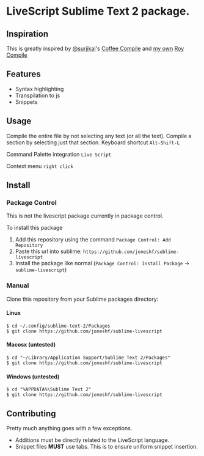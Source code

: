 # LiveScript Sublime Text 2 package.

## Inspiration

This is greatly inspired by [@surjikal][surjikal]'s [Coffee Compile][coffee-compile]
and [my own][joneshf] [Roy Compile][roy-compile]

## Features

* Syntax highlighting
* Transpilation to js
* Snippets

## Usage

Compile the entire file by not selecting any text (or all the text).
Compile a section by selecting just that section.
Keyboard shortcut `Alt-Shift-L`

Command Palette integration `Live Script`

Context menu `right click`

## Install

### Package Control

This is not the livescript package currently in package control.

To install this package

1. Add this repository using the command `Package Control: Add Repository`
1. Paste this url into sublime: `https://github.com/joneshf/sublime-livescript`
1. Install the package like normal (`Package Control: Install Package` -> `sublime-livescript`)

### Manual

Clone this repository from your Sublime packages directory:

#### Linux

```
$ cd ~/.config/sublime-text-2/Packages
$ git clone https://github.com/joneshf/sublime-livescript
```

#### Macosx (untested)

```
$ cd "~/Library/Application Support/Sublime Text 2/Packages"
$ git clone https://github.com/joneshf/sublime-livescript
```

#### Windows (untested)

```
$ cd "%APPDATA%\Sublime Text 2"
$ git clone https://github.com/joneshf/sublime-livescript
```

## Contributing

Pretty much anything goes with a few exceptions.

* Additions must be directly related to the LiveScript language.
* Snippet files __MUST__ use tabs.  This is to ensure uniform snippet insertion.

[surjikal]: https://github.com/surjikal
[coffee-compile]: https://github.com/surjikal/sublime-coffee-compile
[joneshf]: https://github.com/joneshf
[roy-compile]: https://github.com/joneshf/RoyCompile
